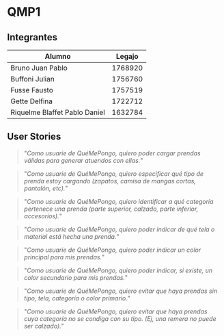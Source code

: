 # QMP1

## Integrantes
| Alumno                        | Legajo  |
|-------------------------------|---------|
| Bruno Juan Pablo              | 1768920 |
| Buffoni Julian                | 1756760 |
| Fusse Fausto                  | 1757519 |
| Gette Delfina                 | 1722712 |
| Riquelme Blaffet Pablo Daniel | 1632784 |

## User Stories

>"*Como usuarie de QuéMePongo, quiero poder cargar prendas válidas para generar atuendos con ellas.*"

>"*Como usuarie de QuéMePongo, quiero especificar qué tipo de prenda estoy cargando (zapatos, camisa de mangas cortas, pantalón, etc).*"

>"*Como usuarie de QuéMePongo, quiero identificar a qué categoría pertenece una prenda (parte superior, calzado, parte inferior, accesorios).*"

>"*Como usuarie de QuéMePongo, quiero poder indicar de qué tela o material está hecha una prenda.*"

>"*Como usuarie de QuéMePongo, quiero poder indicar un color principal para mis prendas.*"

>"*Como usuarie de QuéMePongo, quiero poder indicar, si existe, un color secundario para mis prendas.*"

>"*Como usuarie de QuéMePongo, quiero evitar que haya prendas sin tipo, tela, categoría o color primario.*"

>"*Como usuarie de QuéMePongo, quiero evitar que haya prendas cuya categoría no se condiga con su tipo. (Ej, una remera no puede ser calzado).*"
